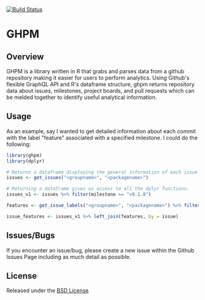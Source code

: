 [![Build Status](https://github-drone.metrumrg.com/api/badges/metrumresearchgroup/ghpm/status.svg)](https://github-drone.metrumrg.com/metrumresearchgroup/ghpm)

GHPM
================

Overview
--------

GHPM is a library written in R that grabs and parses data from a github repository making it easier for users to perform analytics. Using Github's flexible GraphQL API and R's dataframe structure, ghpm returns repository data about issues, milestones, project boards, and pull requests which can be melded together to identify useful analytical information.

Usage
-----

As an example, say I wanted to get detailed information about each commit with the label "feature" associated with a specified milestone. I could do the following:

``` r
library(ghpm)
library(dplyr)

# Returns a dataframe displaying the general information of each issue
issues <- get_issues("<groupname>", "<packagename>") 

# Returning a dataframe gives us access to all the dplyr functions.
issues_v1 <- issues %>% filter(milestone == "v0.1.0")

features <- get_issue_labels("<groupname>", "<packagename>") %>% filter(label == "feature")

issue_features <- issues_v1 %>% left_join(features, by = issue)
```

Issues/Bugs
-----------

If you encounter an issue/bug, please create a new issue within the Github Issues Page including as much detail as possible.

License
-------

Released under the [BSD License](https://ghe.metrumrg.com/tech-experiments/ghpm/blob/master/LICENSE)
